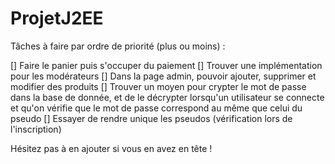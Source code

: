 ﻿# ProjetJ2EE

Tâches à faire par ordre de priorité (plus ou moins) : 

[] Faire le panier puis s'occuper du paiement
[] Trouver une implémentation pour les modérateurs
[] Dans la page admin, pouvoir ajouter, supprimer et modifier des produits 
[] Trouver un moyen pour crypter le mot de passe dans la base de donnée, et de le décrypter lorsqu'un utilisateur se connecte et qu'on vérifie que le mot de passe correspond au même que celui du pseudo 
[] Essayer de rendre unique les pseudos (vérification lors de l'inscription)

Hésitez pas à en ajouter si vous en avez en tête !

